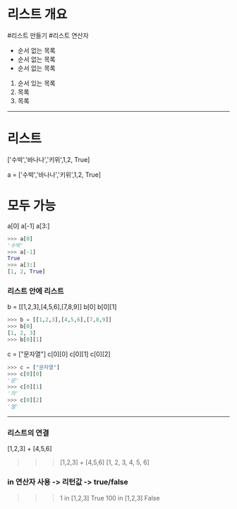 # 리스트 개요
#리스트 만들기
#리스트 연산자




- 순서 없는 목록
- 순서 없는 목록
- 순서 없는 목록

1. 순서 있는 목록
2. 목록
3. 목록

---

# 리스트
['수박','바나나','키위',1,2, True]


a = ['수박','바나나','키위',1,2, True]

# 모두 가능 
a[0]
a[-1]
a[3:]

```python
>>> a[0]
'수박'
>>> a[-1]
True
>>> a[3:]
[1, 2, True]
```

### 리스트 안에 리스트

b = [[1,2,3],[4,5,6],[7,8,9]]
b[0]
b[0][1]


```python
>>> b = [[1,2,3],[4,5,6],[7,8,9]]
>>> b[0]
[1, 2, 3]
>>> b[0][1]
```


c = ["문자열"]
c[0][0]
c[0][1]
c[0][2]

```python
>>> c = ["문자열"]
>>> c[0][0]
'문'
>>> c[0][1]
'자'
>>> c[0][2]
'열'
```

---
### 리스트의 연결

[1,2,3] + [4,5,6]
>>> [1,2,3] + [4,5,6]
[1, 2, 3, 4, 5, 6]

### in 연산자 사용 -> 리턴값 -> true/false

>>> 1 in [1,2,3]
True
>>> 100 in [1,2,3]
False

